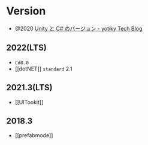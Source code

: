 # Version

- @2020 [Unity と C# のバージョン - yotiky Tech Blog](https://yotiky.hatenablog.com/entry/2020/06/18/unitycsharp)

## 2022(LTS)

- `C#8.0`
- [[dotNET]] `standard` 2.1

## 2021.3(LTS)

- [[UITookit]] 

## 2018.3

- [[prefabmode]]
